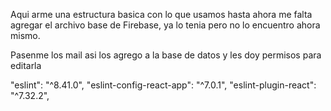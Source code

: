Aqui arme una estructura basica con lo que usamos hasta ahora me falta agregar el archivo base de Firebase, ya lo tenia pero no lo encuentro ahora mismo.

Pasenme los mail asi los agrego a la base de datos y les doy permisos para editarla

"eslint": "^8.41.0",
    "eslint-config-react-app": "^7.0.1",
    "eslint-plugin-react": "^7.32.2",